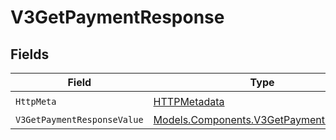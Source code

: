# V3GetPaymentResponse


## Fields

| Field                                                                                     | Type                                                                                      | Required                                                                                  | Description                                                                               |
| ----------------------------------------------------------------------------------------- | ----------------------------------------------------------------------------------------- | ----------------------------------------------------------------------------------------- | ----------------------------------------------------------------------------------------- |
| `HttpMeta`                                                                                | [HTTPMetadata](../../Models/Components/HTTPMetadata.md)                                   | :heavy_check_mark:                                                                        | N/A                                                                                       |
| `V3GetPaymentResponseValue`                                                               | [Models.Components.V3GetPaymentResponse](../../Models/Components/V3GetPaymentResponse.md) | :heavy_minus_sign:                                                                        | OK                                                                                        |